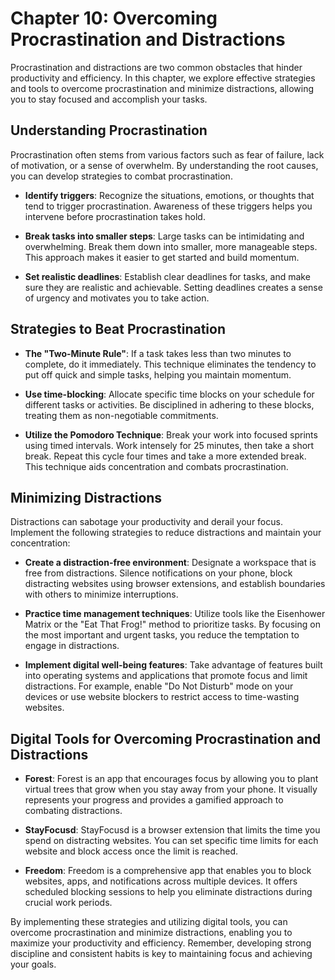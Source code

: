 Chapter 10: Overcoming Procrastination and Distractions
=======================================================

Procrastination and distractions are two common obstacles that hinder productivity and efficiency. In this chapter, we explore effective strategies and tools to overcome procrastination and minimize distractions, allowing you to stay focused and accomplish your tasks.

Understanding Procrastination
-----------------------------

Procrastination often stems from various factors such as fear of failure, lack of motivation, or a sense of overwhelm. By understanding the root causes, you can develop strategies to combat procrastination.

* **Identify triggers**: Recognize the situations, emotions, or thoughts that tend to trigger procrastination. Awareness of these triggers helps you intervene before procrastination takes hold.

* **Break tasks into smaller steps**: Large tasks can be intimidating and overwhelming. Break them down into smaller, more manageable steps. This approach makes it easier to get started and build momentum.

* **Set realistic deadlines**: Establish clear deadlines for tasks, and make sure they are realistic and achievable. Setting deadlines creates a sense of urgency and motivates you to take action.

Strategies to Beat Procrastination
----------------------------------

* **The "Two-Minute Rule"**: If a task takes less than two minutes to complete, do it immediately. This technique eliminates the tendency to put off quick and simple tasks, helping you maintain momentum.

* **Use time-blocking**: Allocate specific time blocks on your schedule for different tasks or activities. Be disciplined in adhering to these blocks, treating them as non-negotiable commitments.

* **Utilize the Pomodoro Technique**: Break your work into focused sprints using timed intervals. Work intensely for 25 minutes, then take a short break. Repeat this cycle four times and take a more extended break. This technique aids concentration and combats procrastination.

Minimizing Distractions
-----------------------

Distractions can sabotage your productivity and derail your focus. Implement the following strategies to reduce distractions and maintain your concentration:

* **Create a distraction-free environment**: Designate a workspace that is free from distractions. Silence notifications on your phone, block distracting websites using browser extensions, and establish boundaries with others to minimize interruptions.

* **Practice time management techniques**: Utilize tools like the Eisenhower Matrix or the "Eat That Frog!" method to prioritize tasks. By focusing on the most important and urgent tasks, you reduce the temptation to engage in distractions.

* **Implement digital well-being features**: Take advantage of features built into operating systems and applications that promote focus and limit distractions. For example, enable "Do Not Disturb" mode on your devices or use website blockers to restrict access to time-wasting websites.

Digital Tools for Overcoming Procrastination and Distractions
-------------------------------------------------------------

* **Forest**: Forest is an app that encourages focus by allowing you to plant virtual trees that grow when you stay away from your phone. It visually represents your progress and provides a gamified approach to combating distractions.

* **StayFocusd**: StayFocusd is a browser extension that limits the time you spend on distracting websites. You can set specific time limits for each website and block access once the limit is reached.

* **Freedom**: Freedom is a comprehensive app that enables you to block websites, apps, and notifications across multiple devices. It offers scheduled blocking sessions to help you eliminate distractions during crucial work periods.

By implementing these strategies and utilizing digital tools, you can overcome procrastination and minimize distractions, enabling you to maximize your productivity and efficiency. Remember, developing strong discipline and consistent habits is key to maintaining focus and achieving your goals.
